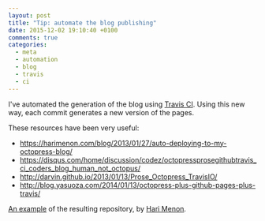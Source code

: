 ```yaml
---
layout: post
title: "Tip: automate the blog publishing"
date: 2015-12-02 19:10:40 +0100
comments: true
categories: 
  - meta
  - automation
  - blog
  - travis
  - ci
---
```


I've automated the generation of the blog using [Travis CI][travis-ci]. Using this new way, each commit generates a new version of the pages.

These resources have been very useful:

  * https://harimenon.com/blog/2013/01/27/auto-deploying-to-my-octopress-blog/
  * https://disqus.com/home/discussion/codez/octopressprosegithubtravis_ci_coders_blog_human_not_octopus/
  * http://darvin.github.io/2013/01/13/Prose_Octopress_TravisIO/
  * http://blog.yasuoza.com/2014/01/13/octopress-plus-github-pages-plus-travis/

[An example](https://github.com/floydpink?tab=repositories) of the resulting repository, by [Hari Menon](https://github.com/floydpink).

[travis-ci]: https://travis-ci.org/
